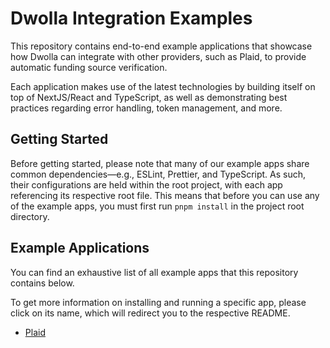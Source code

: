 # Dwolla Integration Examples

This repository contains end-to-end example applications that showcase how Dwolla can integrate with other providers, such as Plaid, to provide automatic funding source verification. 

Each application makes use of the latest technologies by building itself on top of NextJS/React and TypeScript, as well as demonstrating best practices regarding error handling, token management, and more.

## Getting Started

Before getting started, please note that many of our example apps share common dependencies—e.g., ESLint, Prettier, and TypeScript. As such, their configurations are held within the root project, with each app referencing its respective root file. This means that before you can use any of the example apps, you must first run `pnpm install` in the project root directory.

## Example Applications

You can find an exhaustive list of all example apps that this repository contains below.

To get more information on installing and running a specific app, please click on its name, which will redirect you to the respective README.

* [Plaid](https://github.com/Dwolla/integration-examples/tree/main/packages/plaid-funding-source#readme)